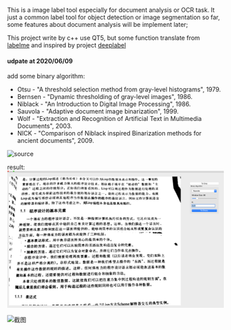 This is a image label tool  especially for document analysis or OCR task. It just a common label tool for object detection or image segmentation so far,  some features about document analysis will be implement later;

This project write by c++ use QT5, but some function translate from [labelme](https://github.com/wkentaro/labelme)
and inspired by project [deeplabel](https://github.com/jveitchmichaelis/deeplabel)

#### udpate at 2020/06/09 
add some binary algorithm:

 - Otsu - "A threshold selection method from gray-level histograms", 1979.
 - Bernsen - "Dynamic thresholding of gray-level images", 1986.
 - Niblack - "An Introduction to Digital Image Processing", 1986.
 - Sauvola - "Adaptive document image binarization", 1999.
 - Wolf - "Extraction and Recognition of Artificial Text in Multimedia Documents", 2003.
 - NICK - "Comparison of Niblack inspired Binarization methods for ancient documents", 2009.

![source](./doc/images/binary_source_example.png)

result:
![result](./doc/images/binary_result_example.png)




![截图](./doc/images/labeltool.png)
